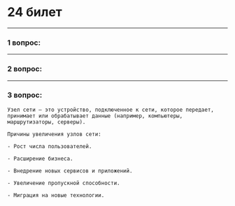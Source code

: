 # 24 билет

---

### 1 вопрос:

---

### 2 вопрос:

---

### 3 вопрос:
```text
Узел сети — это устройство, подключенное к сети, которое передает, принимает или обрабатывает данные (например, компьютеры, маршрутизаторы, серверы).

Причины увеличения узлов сети:

- Рост числа пользователей.

- Расширение бизнеса.

- Внедрение новых сервисов и приложений.

- Увеличение пропускной способности.

- Миграция на новые технологии.
```